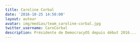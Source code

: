 ```yaml
---
title: Caroline Corbal
date: '2016-10-25 14:50:00'
layout: auteur
avatar: img/medias/team_caroline-corbal.jpg
twitter_username: CaroCorbal
description: Présidente de DemocracyOS depuis début 2016...
---
```


